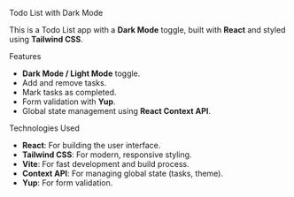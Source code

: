  Todo List with Dark Mode

This is a Todo List app with a **Dark Mode** toggle, built with **React** and styled using **Tailwind CSS**.

 Features

- **Dark Mode / Light Mode** toggle.
- Add and remove tasks.
- Mark tasks as completed.
- Form validation with **Yup**.
- Global state management using **React Context API**.

 Technologies Used

- **React**: For building the user interface.
- **Tailwind CSS**: For modern, responsive styling.
- **Vite**: For fast development and build process.
- **Context API**: For managing global state (tasks, theme).
- **Yup**: For form validation.
